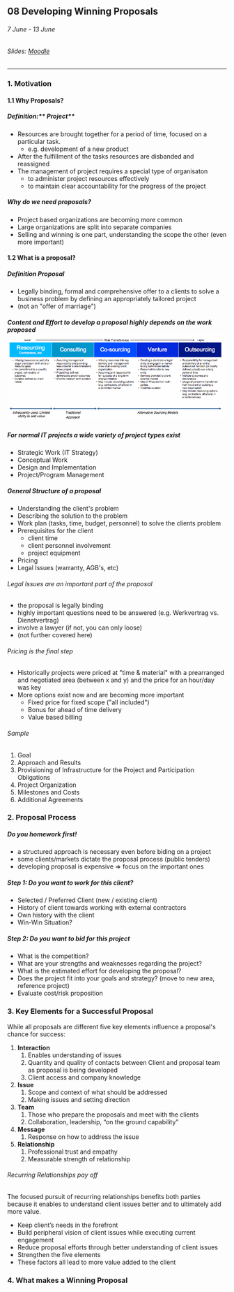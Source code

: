 ## 08 Developing Winning Proposals

###### 7 June - 13 June

###### Slides: [Moodle](https://www.moodle.tum.de/mod/resource/view.php?id=590685)

---

### 1. Motivation

#### 1.1 Why Proposals?

##### Definition:** Project**

* Resources are brought together for a period of time, focused on a particular task.
  * e.g. development of a new product
* After the fulfillment of the tasks resources are disbanded and reassigned
* The management of project requires a special type of organisaton
  * to administer project resources effectively
  * to maintain clear accountability for the progress of the project

##### Why do we need proposals?

* Project based organizations are becoming more common
* Large organizations are split into separate companies
* Selling and winning is one part, understanding the scope the other \(even more important\)

#### 1.2 What is a proposal?

##### Definition Proposal

* Legally binding, formal and comprehensive offer to a clients to solve a business problem by defining an appropriately tailored project
* \(not an "offer of marriage"\)

##### Content and Effort to develop a proposal highly depends on the work proposed![](/assets/proposal_effort.png)

##### For normal IT projects a wide variety of project types exist

* Strategic Work \(IT Strategy\)
* Conceptual Work
* Design and Implementation
* Project/Program Management

##### General Structure of a proposal

* Understanding the client's problem
* Describing the solution to the problem
* Work plan \(tasks, time, budget, personnel\) to solve the clients problem
* Prerequisites for the client
  * client time
  * client personnel involvement
  * project equipment
* Pricing
* Legal Issues \(warranty, AGB's, etc\)

###### Legal Issues are an important part of the proposal

* the proposal is legally binding
* highly important questions need to be answered \(e.g. Werkvertrag vs. Dienstvertrag\)
* involve a lawyer \(if not, you can only loose\)
* \(not further covered here\)

###### Pricing is the final step

* Historically projects were priced at "time & material" with a prearranged and negotiated area \(between x and y\) and the price for an hour/day was key
* More options exist now and are becoming more important
  * Fixed price for fixed scope \("all included"\)
  * Bonus for ahead of time delivery
  * Value based billing

###### Sample

1. Goal
2. Approach and Results
3. Provisioning of Infrastructure for the Project and Participation Obligations
4. Project Organization
5. Milestones and Costs
6. Additional Agreements

### 2. Proposal Process

##### Do you homework first!

* a structured approach is necessary even before biding on a project
* some clients/markets dictate the proposal process \(public tenders\)
* developing proposal is expensive =&gt; focus on the important ones

##### Step 1: Do you want to work for this client?

* Selected / Preferred Client \(new / existing client\)
* History of client towards working with external contractors
* Own history with the client
* Win-Win Situation?

##### Step 2: Do you want to bid for this project

* What is the competition?
* What are your strengths and weaknesses regarding the project?
* What is the estimated effort for developing the proposal?
* Does the project fit into your goals and strategy? \(move to new area, reference project\)
* Evaluate cost/risk proposition

### 3. Key Elements for a Successful Proposal

While all proposals are different five key elements influence a proposal's chance for success:

1. **Interaction**
   1. Enables understanding of issues
   2. Quantity and quality of contacts between Client and proposal team as proposal is being developed
   3. Client access and company knowledge
2. **Issue**
   1. Scope and context of what should be addressed
   2. Making issues and setting direction
3. **Team**
   1. Those who prepare the proposals and meet with the clients
   2. Collaboration, leadership, “on the ground capability”
4. **Message**
   1. Response on how to address the issue
5. **Relationship**
   1. Professional trust and empathy
   2. Measurable strength of relationship

###### Recurring Relationships pay off

The focused pursuit of recurring relationships benefits both parties because it enables to understand client issues better and to ultimately add more value.

* Keep client’s needs in the forefront
* Build peripheral vision of client issues while executing current engagement
* Reduce proposal efforts through better understanding of client issues
* Strengthen the five elements 
* These factors all lead to more value added to the client 

### 4. What makes a Winning Proposal



